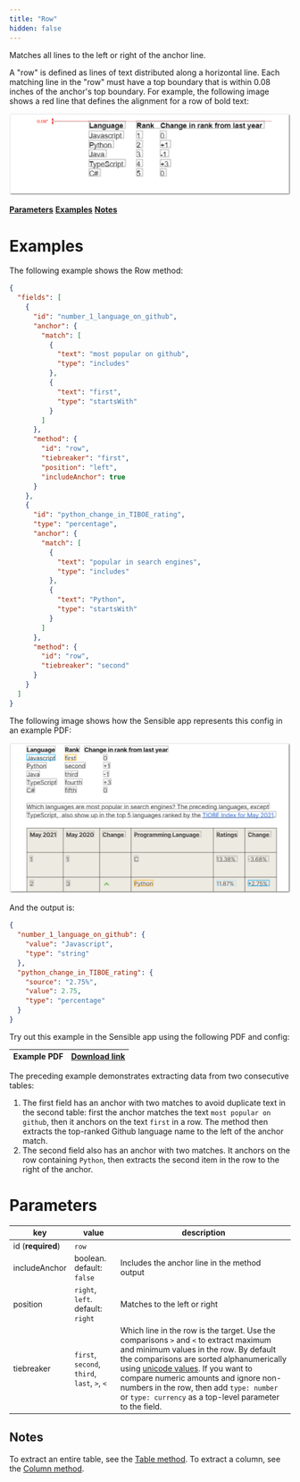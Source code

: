 ```yaml
---
title: "Row"
hidden: false
---
```

Matches all lines to the left or right of the anchor line. 

 A "row" is defined as lines of text distributed along a horizontal line. Each matching line in the "row" must have a top boundary that is within  0.08 inches of the anchor's top boundary.  For example, the following image shows a red line that defines the alignment for a row of bold text:

![Click to enlarge](https://raw.githubusercontent.com/sensible-hq/sensible-docs/main/readme-sync/assets/v0/images/final/row_align.png)

[**Parameters**](doc:row#section-parameters)
[**Examples**](doc:row#section-examples)
[**Notes**](doc:row#section-notes)



Examples
====

The following example shows the Row method:

```json
{
  "fields": [
    {
      "id": "number_1_language_on_github",
      "anchor": {
        "match": [
          {
            "text": "most popular on github",
            "type": "includes"
          },
          {
            "text": "first",
            "type": "startsWith"
          }
        ]
      },
      "method": {
        "id": "row",
        "tiebreaker": "first",
        "position": "left",
        "includeAnchor": true
      }
    },
    {
      "id": "python_change_in_TIBOE_rating",
      "type": "percentage",
      "anchor": {
        "match": [
          {
            "text": "popular in search engines",
            "type": "includes"
          },
          {
            "text": "Python",
            "type": "startsWith"
          }
        ]
      },
      "method": {
        "id": "row",
        "tiebreaker": "second"
      }
    }
  ]
}
```

The following image shows how the Sensible app represents this config in an example PDF:

![Click to enlarge](https://raw.githubusercontent.com/sensible-hq/sensible-docs/main/readme-sync/assets/v0/images/final/row_example.png)

And the output is:

```json
{
  "number_1_language_on_github": {
    "value": "Javascript",
    "type": "string"
  },
  "python_change_in_TIBOE_rating": {
    "source": "2.75%",
    "value": 2.75,
    "type": "percentage"
  }
}
```

Try out this example in the Sensible app using the following PDF and config:

| Example PDF | [Download link](https://raw.githubusercontent.com/sensible-hq/sensible-docs/main/readme-sync/assets/v0/pdfs/row_column_example.pdf) |
| ------------------- | ------------------------------------------------------------ |

The preceding example demonstrates extracting data from two consecutive tables:

1. The first field has an anchor with two matches to avoid duplicate text in the second table: first the anchor matches the text `most popular on github`, then it anchors on the text  `first`  in a row. The method then extracts the top-ranked Github language name to the left of the anchor match. 
2. The second field also has an anchor with two matches. It anchors on the row containing `Python`, then extracts the second item in the row to the right of the anchor.






Parameters
====


| key               | value                                        | description                                                  |
| ----------------- | -------------------------------------------- | ------------------------------------------------------------ |
| id (**required**) | `row`                                        |                                                              |
| includeAnchor     | boolean. default: `false`                    | Includes the anchor line in the method output                |
| position          | `right`, `left`. default: `right`            | Matches to the left or right                                 |
| tiebreaker        | `first`, `second`, `third`, `last`, `>`, `<` | Which line in the row is the target. Use the comparisons `>` and `<` to extract maximum and minimum values in the row. By default the comparisons are sorted alphanumerically using [unicode values](https://developer.mozilla.org/en-US/docs/Web/JavaScript/Reference/Operators/Less_than).  If you want to compare numeric amounts and ignore non-numbers in the row,  then add `type: number` or `type: currency` as a top-level parameter to the field. |





Notes
-----

To extract an entire table, see the [Table method](doc:table).  To extract a column, see the [Column method](doc:column). 
